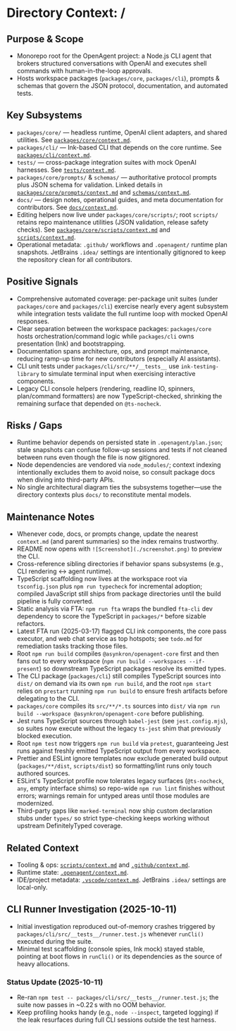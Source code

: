 # Directory Context: /

## Purpose & Scope

- Monorepo root for the OpenAgent project: a Node.js CLI agent that brokers structured conversations with OpenAI and executes shell commands with human-in-the-loop approvals.
- Hosts workspace packages (`packages/core`, `packages/cli`), prompts & schemas that govern the JSON protocol, documentation, and automated tests.

## Key Subsystems

- `packages/core/` — headless runtime, OpenAI client adapters, and shared utilities. See [`packages/core/context.md`](packages/core/context.md).
- `packages/cli/` — Ink-based CLI that depends on the core runtime. See [`packages/cli/context.md`](packages/cli/context.md).
- `tests/` — cross-package integration suites with mock OpenAI harnesses. See [`tests/context.md`](tests/context.md).
- `packages/core/prompts/` & `schemas/` — authoritative protocol prompts plus JSON schema for validation. Linked details in [`packages/core/prompts/context.md`](packages/core/prompts/context.md) and [`schemas/context.md`](schemas/context.md).
- `docs/` — design notes, operational guides, and meta documentation for contributors. See [`docs/context.md`](docs/context.md).
- Editing helpers now live under `packages/core/scripts/`; root `scripts/` retains repo maintenance utilities (JSON validation, release safety checks). See [`packages/core/scripts/context.md`](packages/core/scripts/context.md) and [`scripts/context.md`](scripts/context.md).
- Operational metadata: `.github/` workflows and `.openagent/` runtime plan snapshots. JetBrains `.idea/`
  settings are intentionally gitignored to keep the repository clean for all contributors.

## Positive Signals

- Comprehensive automated coverage: per-package unit suites (under `packages/core` and `packages/cli`) exercise nearly every agent subsystem while integration tests validate the full runtime loop with mocked OpenAI responses.
- Clear separation between the workspace packages: `packages/core` hosts orchestration/command logic while `packages/cli` owns presentation (Ink) and bootstrapping.
- Documentation spans architecture, ops, and prompt maintenance, reducing ramp-up time for new contributors (especially AI assistants).
- CLI unit tests under `packages/cli/src/**/__tests__` use `ink-testing-library` to simulate terminal input when exercising interactive components.
- Legacy CLI console helpers (rendering, readline IO, spinners, plan/command formatters) are now TypeScript-checked, shrinking the remaining surface that depended on `@ts-nocheck`.

## Risks / Gaps

- Runtime behavior depends on persisted state in `.openagent/plan.json`; stale snapshots can confuse follow-up sessions and tests if not cleaned between runs even though the file is now gitignored.
- Node dependencies are vendored via `node_modules/`; context indexing intentionally excludes them to avoid noise, so consult package docs when diving into third-party APIs.
- No single architectural diagram ties the subsystems together—use the directory contexts plus `docs/` to reconstitute mental models.

## Maintenance Notes

- Whenever code, docs, or prompts change, update the nearest `context.md` (and parent summaries) so the index remains trustworthy.
- README now opens with `![Screenshot](./screenshot.png)` to preview the CLI.
- Cross-reference sibling directories if behavior spans subsystems (e.g., CLI rendering ↔ agent runtime).
- TypeScript scaffolding now lives at the workspace root via `tsconfig.json` plus `npm run typecheck` for incremental adoption; compiled JavaScript still ships from package directories until the build pipeline is fully converted.
- Static analysis via FTA: `npm run fta` wraps the bundled `fta-cli` dev dependency to score the TypeScript in `packages/*` before sizable refactors.
- Latest FTA run (2025-03-17) flagged CLI ink components, the core pass executor, and web chat service as top hotspots; see `todo.md` for remediation tasks tracking those files.
- Root `npm run build` compiles `@asynkron/openagent-core` first and then fans out to every workspace (`npm run build --workspaces --if-present`) so downstream TypeScript packages resolve its emitted types.
- The CLI package (`packages/cli`) still compiles TypeScript sources into `dist/` on demand via its own `npm run build`, and the root `npm start` relies on `prestart` running `npm run build` to ensure fresh artifacts before delegating to the CLI.
- `packages/core` compiles its `src/**/*.ts` sources into `dist/` via `npm run build --workspace @asynkron/openagent-core` before publishing.
- Jest runs TypeScript sources through `babel-jest` (see `jest.config.mjs`), so suites now execute without the legacy `ts-jest` shim that previously blocked execution.
- Root `npm test` now triggers `npm run build` via `pretest`, guaranteeing Jest runs against freshly emitted TypeScript output from every workspace.
- Prettier and ESLint ignore templates now exclude generated build output (`packages/**/dist`, `scripts/dist`) so formatting/lint runs only touch authored sources.
- ESLint's TypeScript profile now tolerates legacy surfaces (`@ts-nocheck`, `any`, empty interface shims) so repo-wide `npm run lint` finishes without errors; warnings remain for untyped areas until those modules are modernized.
- Third-party gaps like `marked-terminal` now ship custom declaration stubs under `types/` so strict type-checking keeps working without upstream DefinitelyTyped coverage.

## Related Context

- Tooling & ops: [`scripts/context.md`](scripts/context.md) and [`.github/context.md`](.github/context.md).
- Runtime state: [`.openagent/context.md`](.openagent/context.md).
- IDE/project metadata: [`.vscode/context.md`](.vscode/context.md). JetBrains `.idea/` settings are local-only.

## CLI Runner Investigation (2025-10-11)

- Initial investigation reproduced out-of-memory crashes triggered by `packages/cli/src/__tests__/runner.test.js` whenever `runCli()` executed during the suite.
- Minimal test scaffolding (console spies, Ink mock) stayed stable, pointing at boot flows in `runCli()` or its dependencies as the source of heavy allocations.

### Status Update (2025-10-11)

- Re-ran `npm test -- packages/cli/src/__tests__/runner.test.js`; the suite now passes in ~0.22 s with no OOM behavior.
- Keep profiling hooks handy (e.g., `node --inspect`, targeted logging) if the leak resurfaces during full CLI sessions outside the test harness.
